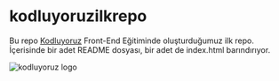 # kodluyoruzilkrepo
Bu repo [Kodluyoruz](https://www.kodluyoruz.org/) Front-End Eğitiminde oluşturduğumuz ilk repo. İçerisinde bir adet README dosyası, bir adet de index.html barındırıyor.


![kodluyoruz logo](https://user-images.githubusercontent.com/77547593/139484934-91b88506-adba-4e80-b6ae-f8ffd6d888f4.png)




